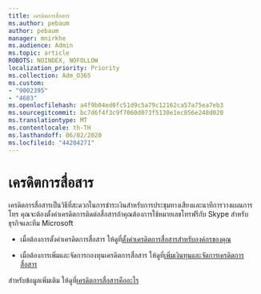 ```yaml
---
title: เครดิตการสื่อสาร
ms.author: pebaum
author: pebaum
manager: mnirkhe
ms.audience: Admin
ms.topic: article
ROBOTS: NOINDEX, NOFOLLOW
localization_priority: Priority
ms.collection: Adm_O365
ms.custom:
- "9002395"
- "4683"
ms.openlocfilehash: a4f9b04ed0fc51d9c5a79c12162ca57a75ea7eb3
ms.sourcegitcommit: bc7d6f4f3c9f7060d073f5130e1ec856e248d020
ms.translationtype: MT
ms.contentlocale: th-TH
ms.lasthandoff: 06/02/2020
ms.locfileid: "44204271"
---
```

# <a name="communication-credits"></a>เครดิตการสื่อสาร

เครดิตการสื่อสารเป็นวิธีที่สะดวกในการชําระเงินสําหรับการประชุมทางเสียงและนาทีการวางแผนการโทร คุณจะต้องตั้งค่าเครดิตการติดต่อสื่อสารถ้าคุณต้องการใช้หมายเลขโทรฟรีกับ Skype สําหรับธุรกิจและทีม Microsoft

- เมื่อต้องการตั้งค่าเครดิตการสื่อสาร ให้ดูที่[ตั้งค่าเครดิตการสื่อสารสําหรับองค์กรของคุณ](https://docs.microsoft.com/microsoftteams/set-up-communications-credits-for-your-organization) 

- เมื่อต้องการเพิ่มและจัดการกองทุนเครดิตการสื่อสาร ให้ดูที่[เพิ่มเงินทุนและจัดการเครดิตการสื่อสาร](https://docs.microsoft.com/microsoftteams/add-funds-and-manage-communications-credits) 

สําหรับข้อมูลเพิ่มเติม ให้ดูที่[เครดิตการสื่อสารคืออะไร](https://docs.microsoft.com/microsoftteams/what-are-communications-credits)
